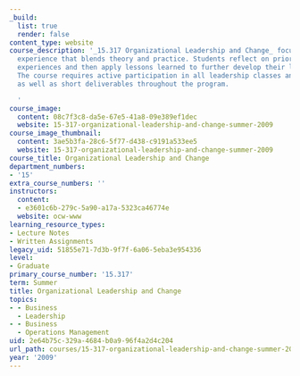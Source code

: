 ```yaml
---
_build:
  list: true
  render: false
content_type: website
course_description: '_15.317 Organizational Leadership and Change_ focuses on practical
  experience that blends theory and practice. Students reflect on prior leadership
  experiences and then apply lessons learned to further develop their leadership capabilities.
  The course requires active participation in all leadership classes and/or activities
  as well as short deliverables throughout the program.

  '
course_image:
  content: 08c7f3c8-da5e-67e5-41a8-09e389ef1dec
  website: 15-317-organizational-leadership-and-change-summer-2009
course_image_thumbnail:
  content: 3ae5b3fa-28c6-5f77-d438-c9191a533ee5
  website: 15-317-organizational-leadership-and-change-summer-2009
course_title: Organizational Leadership and Change
department_numbers:
- '15'
extra_course_numbers: ''
instructors:
  content:
  - e3601c6b-279c-5a90-a17a-5323ca46774e
  website: ocw-www
learning_resource_types:
- Lecture Notes
- Written Assignments
legacy_uid: 51855e71-7d3b-9f7f-6a06-5eba3e954336
level:
- Graduate
primary_course_number: '15.317'
term: Summer
title: Organizational Leadership and Change
topics:
- - Business
  - Leadership
- - Business
  - Operations Management
uid: 2e64b75c-329a-4684-b0a9-96f4a2d4c204
url_path: courses/15-317-organizational-leadership-and-change-summer-2009
year: '2009'
---
```

